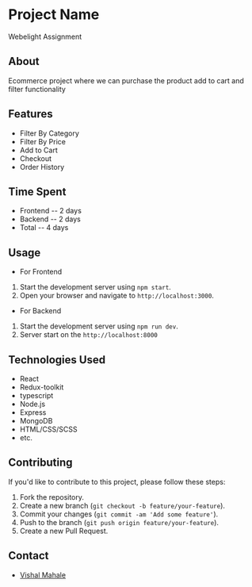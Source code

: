 # Project Name

Webelight Assignment 


## About

Ecommerce project where we can purchase the product add to cart and filter functionality

## Features

- Filter By Category
- Filter By Price
- Add to Cart
- Checkout
- Order History

## Time Spent

- Frontend -- 2 days
- Backend -- 2 days
- Total -- 4 days

## Usage

- For Frontend

1. Start the development server using `npm start`.
2. Open your browser and navigate to `http://localhost:3000`.

- For Backend

1. Start the development server using `npm run dev`.
2. Server start on the `http://localhost:8000`

## Technologies Used

- React
- Redux-toolkit
- typescript
- Node.js
- Express
- MongoDB
- HTML/CSS/SCSS
- etc.

## Contributing

If you'd like to contribute to this project, please follow these steps:

1. Fork the repository.
2. Create a new branch (`git checkout -b feature/your-feature`).
3. Commit your changes (`git commit -am 'Add some feature'`).
4. Push to the branch (`git push origin feature/your-feature`).
5. Create a new Pull Request.

## Contact

- [Vishal Mahale](mailto:vishalmahale974@gmail.com)
